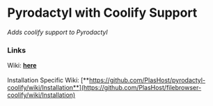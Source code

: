 # Pyrodactyl with Coolify Support
*Adds coolify support to Pyrodactyl*

### Links
Wiki: [**here**](https://github.com/PlasHost/pyrodactyl-coolify/wiki)<br></br>
Installation Specific Wiki: [**https://github.com/PlasHost/pyrodactyl-coolify/wiki/Installation**](https://github.com/PlasHost/filebrowser-coolify/wiki/Installation)
